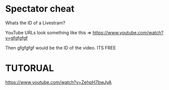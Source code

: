 # Spectator cheat
 Whats the ID of a Livestram?
 
YouTube URLs look something like this => https://www.youtube.com/watch?v=gfgfgfgf

Then gfgfgfgf would be the ID of the video. ITS FREE
# TUTORUAL 
https://www.youtube.com/watch?v=ZehpH7bwJyA
